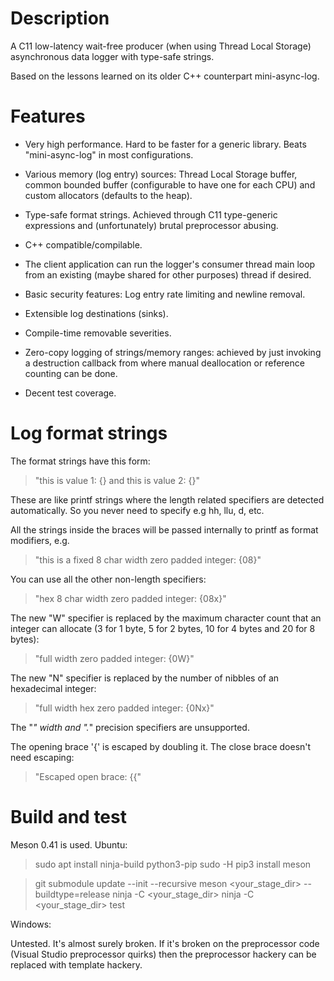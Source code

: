 Description
===========

A C11 low-latency wait-free producer (when using Thread Local Storage)
asynchronous data logger with type-safe strings.

Based on the lessons learned on its older C++ counterpart mini-async-log.

Features
========

- Very high performance. Hard to be faster for a generic library. Beats
  "mini-async-log" in most configurations.

- Various memory (log entry) sources: Thread Local Storage buffer, common
  bounded buffer (configurable to have one for each CPU) and custom allocators
  (defaults to the heap).

- Type-safe format strings. Achieved through C11 type-generic expressions and
  (unfortunately) brutal preprocessor abusing.

- C++ compatible/compilable.

- The client application can run the logger's consumer thread main loop from an
  existing (maybe shared for other purposes) thread if desired.

- Basic security features: Log entry rate limiting and newline removal.

- Extensible log destinations (sinks).

- Compile-time removable severities.

- Zero-copy logging of strings/memory ranges: achieved by just invoking a
  destruction callback from where manual deallocation or reference counting can
  be done.

- Decent test coverage.

Log format strings
==================

The format strings have this form:

> "this is value 1: {} and this is value 2: {}"

These are like printf strings where the length related specifiers are detected
automatically. So you never need to specify e.g hh, llu, d, etc.

All the strings inside the braces will be passed internally to printf as format
modifiers, e.g.

> "this is a fixed 8 char width zero padded integer: {08}"

You can use all the other non-length specifiers:

> "hex 8 char width zero padded integer: {08x}"

The new "W" specifier is replaced by the maximum character count that an
integer can allocate (3 for 1 byte, 5 for 2 bytes, 10 for 4 bytes and 20 for 8
bytes):

> "full width zero padded integer: {0W}"

The new "N" specifier is replaced by the number of nibbles of an hexadecimal
integer:

> "full width hex zero padded integer: {0Nx}"

The "*" width and ".*" precision specifiers are unsupported.

The opening brace '{' is escaped by doubling it. The close brace doesn't need
escaping:

> "Escaped open brace: {{"

Build and test
==================

Meson 0.41 is used. Ubuntu:

> sudo apt install ninja-build python3-pip
> sudo -H pip3 install meson

> git submodule update --init --recursive
> meson <your_stage_dir>  --buildtype=release
> ninja -C <your_stage_dir>
> ninja -C <your_stage_dir> test

Windows:

Untested. It's almost surely broken. If it's broken on the preprocessor code
(Visual Studio preprocessor quirks) then the preprocessor hackery can be
replaced with template hackery.
